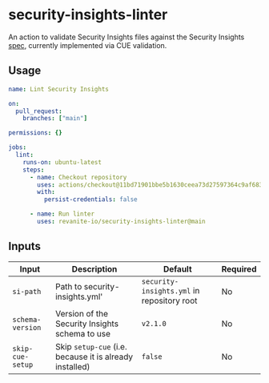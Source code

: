 # security-insights-linter

An action to validate Security Insights files against the Security Insights [spec](https://github.com/ossf/security-insights/tree/main/spec), currently implemented via CUE validation.

## Usage

```yaml
name: Lint Security Insights

on:
  pull_request:
    branches: ["main"]

permissions: {}

jobs:
  lint:
    runs-on: ubuntu-latest
    steps:
      - name: Checkout repository
        uses: actions/checkout@11bd71901bbe5b1630ceea73d27597364c9af683 # v4.2.2
        with:
          persist-credentials: false

      - name: Run linter
        uses: revanite-io/security-insights-linter@main
```

## Inputs

| Input            | Description                                             | Default                                    | Required |
|------------------|---------------------------------------------------------|--------------------------------------------|----------|
| `si-path`        | Path to security-insights.yml'                          | `security-insights.yml` in repository root | No       |
| `schema-version` | Version of the Security Insights schema to use          | `v2.1.0`                                   | No       |
| `skip-cue-setup` | Skip `setup-cue` (i.e. because it is already installed) | `false`                                    | No       |

